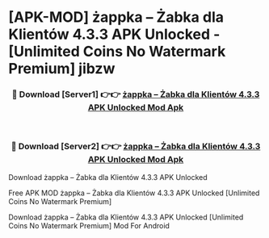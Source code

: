 # [APK-MOD] żappka – Żabka dla Klientów 4.3.3 APK Unlocked - [Unlimited Coins No Watermark Premium] jibzw



<div align="center">
<h3>🔴 Download [Server1] 👉👉 <a href="https://momento.my/?title=żappka_–_Żabka_dla_Klientów_4.3.3_APK_Unlocked">żappka – Żabka dla Klientów 4.3.3 APK Unlocked Mod Apk</a></h3><br>

<h3>🔴 Download [Server2] 👉👉 <a href="https://momento.my/?title=żappka_–_Żabka_dla_Klientów_4.3.3_APK_Unlocked">żappka – Żabka dla Klientów 4.3.3 APK Unlocked Mod Apk</a></h3>
</div>



Download żappka – Żabka dla Klientów 4.3.3 APK Unlocked 

Free APK MOD żappka – Żabka dla Klientów 4.3.3 APK Unlocked [Unlimited Coins No Watermark Premium]

Download żappka – Żabka dla Klientów 4.3.3 APK Unlocked [Unlimited Coins No Watermark Premium] Mod For Android
